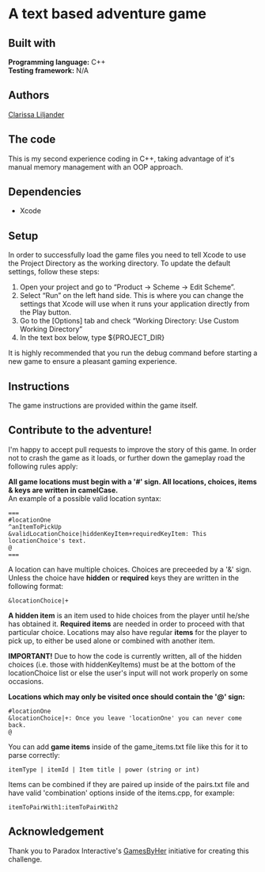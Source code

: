 # A text based adventure game

## Built with  
**Programming language:** C++  
**Testing framework:** N/A

## Authors  
[Clarissa Liljander](https://github.com/clalil)  

## The code  
This is my second experience coding in C++, taking advantage of it's manual memory management with an OOP approach.  

## Dependencies  
* Xcode  

## Setup  
In order to successfully load the game files you need to tell Xcode to use the Project Directory as the working directory. To update the default settings, follow these steps:

1. Open your project and go to “Product -> Scheme -> Edit Scheme”.
2. Select “Run” on the left hand side. This is where you can change the settings that Xcode will use when it runs your application directly from the Play button.
3. Go to the [Options] tab and check “Working Directory: Use Custom Working Directory”
4. In the text box below, type ${PROJECT_DIR}

It is highly recommended that you run the debug command before starting a new game to ensure a pleasant gaming experience.  

## Instructions  
The game instructions are provided within the game itself.  

## Contribute to the adventure!  
I'm happy to accept pull requests to improve the story of this game. In order not to crash the game as it loads, or further down the gameplay road the following rules apply:

__All game locations must begin with a '#' sign. All locations, choices, items & keys are written in camelCase.__  
An example of a possible valid location syntax:
```
===
#locationOne
^anItemToPickUp
&validLocationChoice|hiddenKeyItem+requiredKeyItem: This locationChoice's text.
@
===
```
A location can have multiple choices. Choices are preceeded by a '&' sign. Unless the choice have __hidden__ or __required__ keys they are written in the following format:
```
&locationChoice|+
```
**A hidden item** is an item used to hide choices from the player until he/she has obtained it. **Required items** are needed in order to proceed with that particular choice. Locations may also have regular **items** for the player to pick up, to either be used alone or combined with another item.

**IMPORTANT!**
Due to how the code is currently written, all of the hidden choices (i.e. those with hiddenKeyItems) must be at the bottom of the locationChoice list or else the user's input will not work properly on some occasions.  

__Locations which may only be visited once should contain the '@' sign:__
```
#locationOne
&locationChoice|+: Once you leave 'locationOne' you can never come back.
@
```
You can add __game items__ inside of the game_items.txt file like this for it to parse correctly:
```
itemType | itemId | Item title | power (string or int)
```
Items can be combined if they are paired up inside of the pairs.txt file and have valid 'combination' options inside of the items.cpp, for example:
```
itemToPairWith1:itemToPairWith2
```

## Acknowledgement  
Thank you to Paradox Interactive's [GamesByHer](https://gamedevcourse.paradoxinteractive.com/) initiative for creating this challenge.
